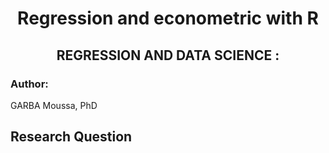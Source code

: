 <h1 align=center> Regression and econometric with  R </h1>


<h2 align=center>REGRESSION AND DATA SCIENCE :</h2>

<h3>Author: </h3>

GARBA Moussa, PhD<br>


<h2>Research Question</h2>
